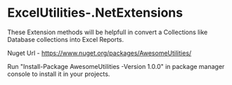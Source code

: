 # ExcelUtilities-.NetExtensions

These Extension methods will be helpfull in convert a Collections like Database collections into Excel Reports.

Nuget Url - https://www.nuget.org/packages/AwesomeUtilities/

Run "Install-Package AwesomeUtilities -Version 1.0.0" in package manager console to install it in your projects.
